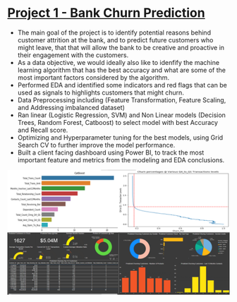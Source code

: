 # [Project 1 - Bank Churn Prediction](https://github.com/KhanMuhammadOvais/Bank-Churn-Management-Project)
 - The main goal of the project is to identify potential reasons behind customer attrition at the bank, and to predict future customers who might leave, that that will allow the bank to be creative and proactive in their engagement with the customers.
 - As a data objective, we would ideally also like to idenfify the machine learning algorithm that has the best accuracy and what are some of the most important factors considered by the algorithm.
 - Performed EDA and identified some indicators and red flags that can be used as signals to highlights customers that might churn. 
 - Data Preprocessing including (Feature Transformation, Feature Scaling, and Addressing imbalanced dataset)
 - Ran linear (Logistic Regression, SVM) and Non Linear models (Decision Trees, Random Forest, Catboost) to select model with best Accuracy and Recall score. 
 - Optimizing and Hyperparameter tuning for the best models, using Grid Search CV to further improve the model performance. 
 - Built a client facing dashboard using Power BI, to track the most important feature and metrics from the modeling and EDA conclusions. 
 
 ![](/images/project1img.png) 
